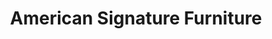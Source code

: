 ---
title: "American Signature Furniture"
url: /pinellas-park/american-signature-furniture/
shop: Möbel
---